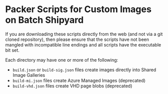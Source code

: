 # Packer Scripts for Custom Images on Batch Shipyard
If you are downloading these scripts directly from the web (and not via a
git cloned repository), then please ensure that the scripts have not been
mangled with incompatible line endings and all scripts have the executable
bit set.

Each directory may have one or more of the following:

* `build.json` or `build-sig.json` files create images directly into Shared Image Galleries
* `build-mi.json` files create Azure Managed Images (deprecated)
* `build-vhd.json` files create VHD page blobs (deprecated)
